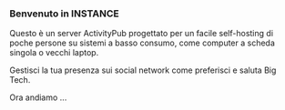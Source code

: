 ### Benvenuto in INSTANCE
Questo è un server ActivityPub progettato per un facile self-hosting di poche persone su sistemi a basso consumo, come computer a scheda singola o vecchi laptop.

Gestisci la tua presenza sui social network come preferisci e saluta Big Tech.

Ora andiamo ...
